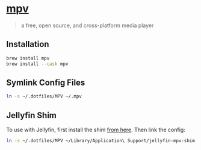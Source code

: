 
[mpv](https://mpv.io/)
======================

> a free, open source, and cross-platform media player


## Installation

```bash
brew install mpv
brew install --cask mpv
```


## Symlink Config Files

```bash
ln -s ~/.dotfiles/MPV ~/.mpv
```


## Jellyfin Shim

To use with Jellyfin, first install the shim [from here](https://github.com/jellyfin/jellyfin-mpv-shim). Then link the config:

```bash
ln -s ~/.dotfiles/MPV ~/Library/Application\ Support/jellyfin-mpv-shim
```
